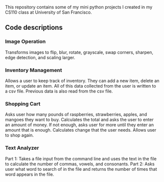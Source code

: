 This repository contains some of my mini python projects I created in my CS110 class at University of San Francisco.

## Code descriptions

### Image Operation 
Transforms images to flip, blur, rotate, grayscale, swap corners, sharpen, edge detection, and scaling larger.

### Inventory Management
Allows a user to keep track of inventory. They can add a new item, delete an item, or update an item. All of this data collected from the user is written to a csv file. Previous data is also read from the csv file.

### Shopping Cart
Asks user how many pounds of raspberries, strawberries, apples, and mangoes they want to buy. Calculates the total and asks the user to enter an amount of money. If not enough, asks user for more until they enter an amount that is enough. Calculates change that the user needs. Allows user to shop again.

### Text Analyzer
Part 1: Takes a file input from the command line and uses the text in the file to calculate the number of commas, vowels, and consonants. 
Part 2: Asks user what word to search of in the file and returns the number of times that word appears in the file.


